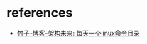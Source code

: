 # references
- [竹子-博客-架构未来: 每天一个linux命令目录](https://www.cnblogs.com/peida/archive/2012/12/05/2803591.html)